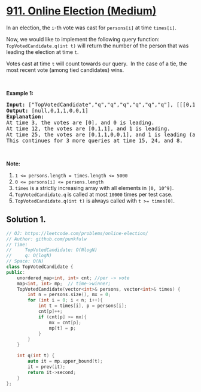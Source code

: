# [911. Online Election (Medium)](https://leetcode.com/problems/online-election/)

<p>In an election, the <code>i</code>-th&nbsp;vote was cast for <code>persons[i]</code> at time <code>times[i]</code>.</p>

<p>Now, we would like to implement the following query function: <code>TopVotedCandidate.q(int t)</code> will return the number of the person that was leading the election at time <code>t</code>.&nbsp;&nbsp;</p>

<p>Votes cast at time <code>t</code> will count towards our query.&nbsp; In the case of a tie, the most recent vote (among tied candidates) wins.</p>

<p>&nbsp;</p>

<div>
<p><strong>Example 1:</strong></p>

<pre><strong>Input: </strong><span id="example-input-1-1">["TopVotedCandidate","q","q","q","q","q","q"]</span>, <span id="example-input-1-2">[[[0,1,1,0,0,1,0],[0,5,10,15,20,25,30]],[3],[12],[25],[15],[24],[8]]</span>
<strong>Output: </strong><span id="example-output-1">[null,0,1,1,0,0,1]</span>
<strong>Explanation: </strong>
At time 3, the votes are [0], and 0 is leading.
At time 12, the votes are [0,1,1], and 1 is leading.
At time 25, the votes are [0,1,1,0,0,1], and 1 is leading (as ties go to the most recent vote.)
This continues for 3 more queries at time 15, 24, and 8.
</pre>

<p>&nbsp;</p>

<p><strong>Note:</strong></p>

<ol>
	<li><code>1 &lt;= persons.length = times.length &lt;= 5000</code></li>
	<li><code>0 &lt;= persons[i] &lt;= persons.length</code></li>
	<li><code>times</code>&nbsp;is a strictly increasing array with all elements in <code>[0, 10^9]</code>.</li>
	<li><code>TopVotedCandidate.q</code> is called at most <code>10000</code> times per test case.</li>
	<li><code>TopVotedCandidate.q(int t)</code> is always called with <code>t &gt;= times[0]</code>.</li>
</ol>
</div>


## Solution 1.

```cpp
// OJ: https://leetcode.com/problems/online-election/
// Author: github.com/punkfulw
// Time:
//     TopVotedCandidate: O(NlogN)
//     q: O(logN)
// Space: O(N)
class TopVotedCandidate {
public:
    unordered_map<int, int> cnt; //per -> vote
    map<int, int> mp;  // time->winner;
    TopVotedCandidate(vector<int>& persons, vector<int>& times) {
        int n = persons.size(), mx = 0;
        for (int i = 0; i < n; i++){
            int t = times[i], p = persons[i];
            cnt[p]++;
            if (cnt[p] >= mx){
                mx = cnt[p];
                mp[t] = p;
            }
        }
    }

    int q(int t) {
        auto it = mp.upper_bound(t);
        it = prev(it);
        return it->second;
    }
};
```
